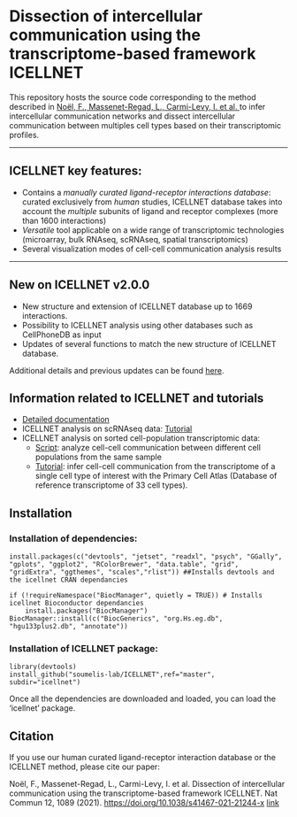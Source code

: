 
# Dissection of intercellular communication using the transcriptome-based framework ICELLNET

This repository hosts the source code corresponding to the method described in [Noël, F., Massenet-Regad, L., Carmi-Levy, I. et al. ](https://www.nature.com/articles/s41467-021-21244-x) to infer intercellular communication networks and dissect intercellular communication between multiples cell types based on their transcriptomic profiles.

---
## ICELLNET key features: 
- Contains a *manually curated ligand-receptor interactions database*: curated exclusively from *human* studies, ICELLNET database takes into account the *multiple* subunits of ligand and receptor complexes (more than 1600 interactions)
- *Versatile* tool applicable on a wide range of transcriptomic technologies (microarray, bulk RNAseq, scRNAseq, spatial transcriptomics)
- Several visualization modes of cell-cell communication analysis results
---

## New on ICELLNET v2.0.0 
- New structure and extension of ICELLNET database up to 1669 interactions.
- Possibility to ICELLNET analysis using other databases such as CellPhoneDB as input
- Updates of several functions to match the new structure of ICELLNET database.

Additional details and previous updates can be found [here](https://github.com/soumelis-lab/ICELLNET/blob/master/UPDATES.md).

## Information related to ICELLNET and tutorials

- [Detailed documentation](https://github.com/soumelis-lab/ICELLNET/blob/master/Vignette.md)
- ICELLNET analysis on scRNAseq data: [Tutorial](https://github.com/soumelis-lab/ICELLNET/blob/master/Exemple2_scRNAseq.md) 
- ICELLNET analysis on sorted cell-population transcriptomic data: 
  - [Script](https://github.com/soumelis-lab/ICELLNET/issues/12): analyze cell-cell communication between different cell populations from the same sample
  - [Tutorial](https://github.com/soumelis-lab/ICELLNET/blob/master/Exemple1_CAF.md):  infer cell-cell communication from the transcriptome of a single cell type of interest with the Primary Cell Atlas (Database of reference transcriptome of 33 cell types). 
  

## Installation

### Installation of dependencies:

    install.packages(c("devtools", "jetset", "readxl", "psych", "GGally", "gplots", "ggplot2", "RColorBrewer", "data.table", "grid", "gridExtra", "ggthemes", "scales","rlist")) ##Installs devtools and the icellnet CRAN dependancies

    if (!requireNamespace("BiocManager", quietly = TRUE)) # Installs icellnet Bioconductor dependancies 
        install.packages("BiocManager")
    BiocManager::install(c("BiocGenerics", "org.Hs.eg.db", "hgu133plus2.db", "annotate"))
    
### Installation of ICELLNET package:

    library(devtools)
    install_github("soumelis-lab/ICELLNET",ref="master", subdir="icellnet")

Once all the dependencies are downloaded and loaded, you can load the ‘icellnet’ package.    


## Citation
If you use our human curated ligand-receptor interaction database or the ICELLNET method, please cite our paper: 

Noël, F., Massenet-Regad, L., Carmi-Levy, I. et al. Dissection of intercellular communication using the transcriptome-based framework ICELLNET. Nat Commun 12, 1089 (2021). https://doi.org/10.1038/s41467-021-21244-x [link](https://www.nature.com/articles/s41467-021-21244-x)



